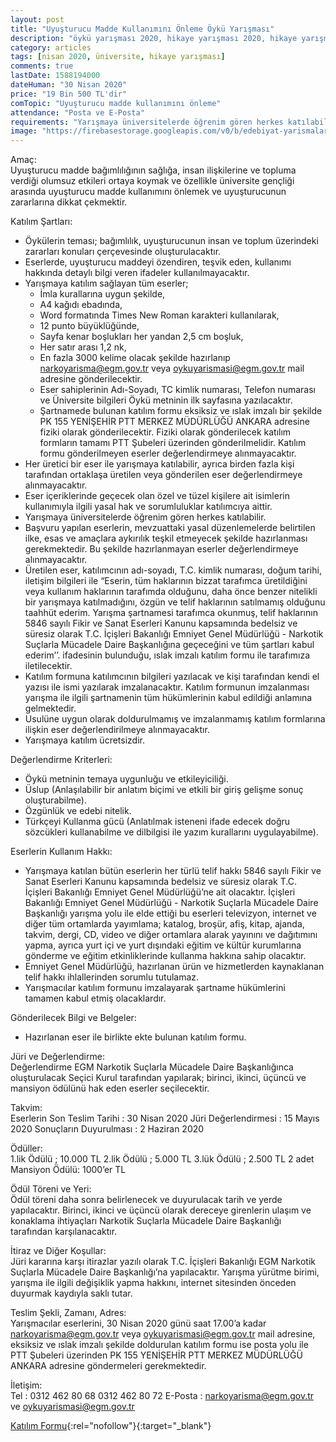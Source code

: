 ```yaml
---
layout: post
title: "Uyuşturucu Madde Kullanımını Önleme Öykü Yarışması"
description: "öykü yarışması 2020, hikaye yarışması 2020, hikaye yarışmaları, öykü yarışmaları"
category: articles
tags: [nisan 2020, üniversite, hikaye yarışması]
comments: true
lastDate: 1588194000
dateHuman: "30 Nisan 2020"
price: "19 Bin 500 TL'dir"
comTopic: "Uyuşturucu madde kullanımını önleme"
attendance: "Posta ve E-Posta"
requirements: "Yarışmaya üniversitelerde öğrenim gören herkes katılabilir."
image: "https://firebasestorage.googleapis.com/v0/b/edebiyat-yarismalari.appspot.com/o/uyusturucu-madde-kullanimi-onleme-oyku-yarismasi.png?alt=media&token=3211fb38-d42c-41ed-8ebc-087c96fc8d12"
---
```


Amaç:  
Uyuşturucu madde bağımlılığının sağlığa, insan ilişkilerine ve topluma verdiği olumsuz etkileri ortaya koymak ve özellikle üniversite gençliği arasında uyuşturucu madde kullanımını önlemek ve uyuşturucunun zararlarına dikkat çekmektir.

Katılım Şartları:  
- Öykülerin teması; bağımlılık, uyuşturucunun insan ve toplum üzerindeki zararları konuları çerçevesinde oluşturulacaktır.
- Eserlerde, uyuşturucu maddeyi özendiren, teşvik eden, kullanımı hakkında detaylı bilgi veren ifadeler kullanılmayacaktır.
- Yarışmaya katılım sağlayan tüm eserler;
    - İmla kurallarına uygun şekilde,
    - A4 kağıdı ebadında,
    - Word formatında Times New Roman karakteri kullanılarak,
    - 12 punto büyüklüğünde,
    - Sayfa kenar boşlukları her yandan 2,5 cm boşluk,
    - Her satır arası 1,2 nk,
    - En fazla 3000 kelime olacak şekilde hazırlanıp narkoyarisma@egm.gov.tr veya oykuyarismasi@egm.gov.tr mail adresine gönderilecektir.
    - Eser sahiplerinin Adı-Soyadı, TC kimlik numarası, Telefon numarası ve Üniversite bilgileri Öykü metninin ilk sayfasına yazılacaktır.
    - Şartnamede bulunan katılım formu eksiksiz ve ıslak imzalı bir şekilde PK 155 YENİŞEHİR PTT MERKEZ MÜDÜRLÜĞÜ ANKARA adresine fiziki olarak gönderilecektir. Fiziki olarak gönderilecek katılım formların tamamı PTT Şubeleri üzerinden gönderilmelidir. Katılım formu gönderilmeyen eserler değerlendirmeye alınmayacaktır.
- Her üretici bir eser ile yarışmaya katılabilir, ayrıca birden fazla kişi tarafından ortaklaşa üretilen veya gönderilen eser değerlendirmeye alınmayacaktır.
- Eser içeriklerinde geçecek olan özel ve tüzel kişilere ait isimlerin kullanımıyla ilgili yasal hak ve sorumluluklar katılımcıya aittir.
- Yarışmaya üniversitelerde öğrenim gören herkes katılabilir.
- Başvuru yapılan eserlerin, mevzuattaki yasal düzenlemelerde belirtilen ilke, esas ve amaçlara aykırılık teşkil etmeyecek şekilde hazırlanması gerekmektedir. Bu şekilde hazırlanmayan eserler değerlendirmeye alınmayacaktır.
- Üretilen eser, katılımcının adı-soyadı, T.C. kimlik numarası, doğum tarihi, iletişim bilgileri ile “Eserin, tüm haklarının bizzat tarafımca üretildiğini veya kullanım haklarının tarafımda olduğunu, daha önce benzer nitelikli bir yarışmaya katılmadığını, özgün ve telif haklarının satılmamış olduğunu taahhüt ederim. Yarışma şartnamesi tarafımca okunmuş, telif haklarının 5846 sayılı Fikir ve Sanat Eserleri Kanunu kapsamında bedelsiz ve süresiz olarak T.C. İçişleri Bakanlığı Emniyet Genel Müdürlüğü - Narkotik Suçlarla Mücadele Daire Başkanlığına geçeceğini ve tüm şartları kabul ederim’’. ifadesinin bulunduğu, ıslak imzalı katılım formu ile tarafımıza iletilecektir.
- Katılım formuna katılımcının bilgileri yazılacak ve kişi tarafından kendi el yazısı ile ismi yazılarak imzalanacaktır. Katılım formunun imzalanması yarışma ile ilgili şartnamenin tüm hükümlerinin kabul edildiği anlamına gelmektedir.
- Usulüne uygun olarak doldurulmamış ve imzalanmamış katılım formlarına ilişkin eser değerlendirilmeye alınmayacaktır.
- Yarışmaya katılım ücretsizdir.

Değerlendirme Kriterleri:  
- Öykü metninin temaya uygunluğu ve etkileyiciliği.
- Üslup (Anlaşılabilir bir anlatım biçimi ve etkili bir giriş gelişme sonuç oluşturabilme).
- Özgünlük ve edebi nitelik.
- Türkçeyi Kullanma gücü (Anlatılmak isteneni ifade edecek doğru sözcükleri kullanabilme ve dilbilgisi ile yazım kurallarını uygulayabilme).

Eserlerin Kullanım Hakkı:  
- Yarışmaya katılan bütün eserlerin her türlü telif hakkı 5846 sayılı Fikir ve Sanat Eserleri Kanunu kapsamında bedelsiz ve süresiz olarak T.C. İçişleri Bakanlığı Emniyet Genel Müdürlüğü’ne ait olacaktır. İçişleri Bakanlığı Emniyet Genel Müdürlüğü - Narkotik Suçlarla Mücadele Daire Başkanlığı yarışma yolu ile elde ettiği bu eserleri televizyon, internet ve diğer tüm ortamlarda yayımlama; katalog, broşür, afiş, kitap, ajanda, takvim, dergi, CD, video ve diğer ortamlara alarak yayınını ve dağıtımını yapma, ayrıca yurt içi ve yurt dışındaki eğitim ve kültür kurumlarına gönderme ve eğitim etkinliklerinde kullanma hakkına sahip olacaktır.
- Emniyet Genel Müdürlüğü, hazırlanan ürün ve hizmetlerden kaynaklanan telif hakkı ihlallerinden sorumlu tutulamaz.
- Yarışmacılar katılım formunu imzalayarak şartname hükümlerini tamamen kabul etmiş olacaklardır.

Gönderilecek Bilgi ve Belgeler:  
- Hazırlanan eser ile birlikte ekte bulunan katılım formu.

Jüri ve Değerlendirme:  
Değerlendirme EGM Narkotik Suçlarla Mücadele Daire Başkanlığınca oluşturulacak Seçici Kurul tarafından yapılarak; birinci, ikinci, üçüncü ve mansiyon ödülünü hak eden eserler seçilecektir.

Takvim:  
Eserlerin Son Teslim Tarihi : 30 Nisan 2020
Jüri Değerlendirmesi : 15 Mayıs 2020
Sonuçların Duyurulması : 2 Haziran 2020

Ödüller:  
1.lik Ödülü ; 10.000 TL
2.lik Ödülü ; 5.000 TL
3.lük Ödülü ; 2.500 TL
2 adet Mansiyon Ödülü: 1000’er TL

Ödül Töreni ve Yeri:  
Ödül töreni daha sonra belirlenecek ve duyurulacak tarih ve yerde yapılacaktır. Birinci, ikinci ve üçüncü olarak dereceye girenlerin ulaşım ve konaklama ihtiyaçları Narkotik Suçlarla Mücadele Daire Başkanlığı tarafından karşılanacaktır.

İtiraz ve Diğer Koşullar:  
Jüri kararına karşı itirazlar yazılı olarak T.C. İçişleri Bakanlığı EGM Narkotik Suçlarla Mücadele Daire Başkanlığı’na yapılacaktır.
Yarışma yürütme birimi, yarışma ile ilgili değişiklik yapma hakkını, internet sitesinden önceden duyurmak kaydıyla saklı tutar.

Teslim Şekli, Zamanı, Adres:  
Yarışmacılar eserlerini, 30 Nisan 2020 günü saat 17.00’a kadar narkoyarisma@egm.gov.tr veya oykuyarismasi@egm.gov.tr mail adresine, eksiksiz
ve ıslak imzalı şekilde doldurulan katılım formu ise posta yolu ile PTT Şubeleri üzerinden PK 155 YENİŞEHİR PTT MERKEZ MÜDÜRLÜĞÜ ANKARA adresine
göndermeleri gerekmektedir.

İletişim:  
Tel : 0312 462 80 68
      0312 462 80 72
E-Posta : narkoyarisma@egm.gov.tr ve oykuyarismasi@egm.gov.tr

[Katılım Formu](https://firebasestorage.googleapis.com/v0/b/edebiyat-yarismalari.appspot.com/o/uyusturucu-madde-kullanimi-onleme-oyku-yarismasi-katilim-formu.pdf?alt=media&token=be7fcf23-e1d5-444a-9401-9ca9db105f1a){:rel="nofollow"}{:target="_blank"}
